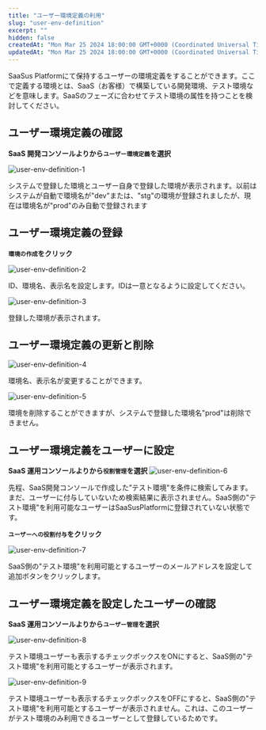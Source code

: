 ```yaml
---
title: "ユーザー環境定義の利用"
slug: "user-env-definition"
excerpt: ""
hidden: false
createdAt: "Mon Mar 25 2024 18:00:00 GMT+0000 (Coordinated Universal Time)"
updatedAt: "Mon Mar 25 2024 18:00:00 GMT+0000 (Coordinated Universal Time)"
---
```

SaaSus Platformにて保持するユーザーの環境定義をすることができます。ここで定義する環境とは、SaaS（お客様）で構築している開発環境、テスト環境などを意味します。SaaSのフェーズに合わせてテスト環境の属性を持つことを検討してください。


## ユーザー環境定義の確認

**SaaS 開発コンソールよりから`ユーザー環境定義`を選択**

![user-env-definition-1](/ja/img/saas-development-console/user-env-definition-1.png)

システムで登録した環境とユーザー自身で登録した環境が表示されます。以前はシステムが自動で環境名が"dev"または、"stg"の環境が登録されましたが、現在は環境名が"prod"のみ自動で登録されます

## ユーザー環境定義の登録

**`環境の作成`をクリック**

![user-env-definition-2](/ja/img/saas-development-console/user-env-definition-2.png)

ID、環境名、表示名を設定します。IDは一意となるように設定してください。

![user-env-definition-3](/ja/img/saas-development-console/user-env-definition-3.png)

登録した環境が表示されます。

## ユーザー環境定義の更新と削除

![user-env-definition-4](/ja/img/saas-development-console/user-env-definition-4.png)

環境名、表示名が変更することができます。

![user-env-definition-5](/ja/img/saas-development-console/user-env-definition-5.png)

環境を削除することができますが、システムで登録した環境名"prod"は削除できません。

## ユーザー環境定義をユーザーに設定

**SaaS 運用コンソールよりから`役割管理`を選択**
![user-env-definition-6](/ja/img/saas-development-console/user-env-definition-6.png)

先程、SaaS開発コンソールで作成した”テスト環境"を条件に検索してみます。まだ、ユーザーに付与していないため検索結果に表示されません。SaaS側の"テスト環境"を利用可能なユーザーはSaaSusPlatformに登録されていない状態です。

**`ユーザーへの役割付与`をクリック**

![user-env-definition-7](/ja/img/saas-development-console/user-env-definition-7.png)

SaaS側の"テスト環境"を利用可能とするユーザーのメールアドレスを設定して追加ボタンをクリックします。

## ユーザー環境定義を設定したユーザーの確認

**SaaS 運用コンソールよりから`ユーザー管理`を選択**

![user-env-definition-8](/ja/img/saas-development-console/user-env-definition-8.png)

テスト環境ユーザーも表示するチェックボックスをONにすると、SaaS側の"テスト環境"を利用可能とするユーザーが表示されます。

![user-env-definition-9](/ja/img/saas-development-console/user-env-definition-9.png)

テスト環境ユーザーも表示するチェックボックスをOFFにすると、SaaS側の"テスト環境"を利用可能とするユーザーが表示されません。これは、このユーザーがテスト環境のみ利用できるユーザーとして登録しているためです。

